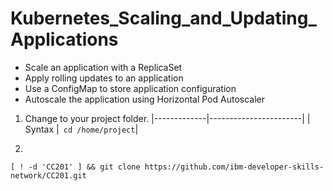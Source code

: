 # Kubernetes_Scaling_and_Updating_Applications

- Scale an application with a ReplicaSet
- Apply rolling updates to an application
- Use a ConfigMap to store application configuration
- Autoscale the application using Horizontal Pod Autoscaler

1. Change to your project folder.
|-------------|-----------------------|
| Syntax      |``` cd /home/project```|



2. 
```
[ ! -d 'CC201' ] && git clone https://github.com/ibm-developer-skills-network/CC201.git
```
